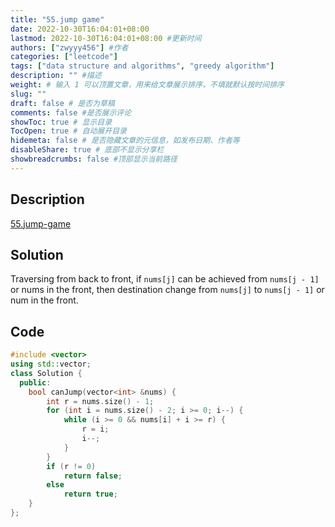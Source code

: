 ```yaml
---
title: "55.jump game"
date: 2022-10-30T16:04:01+08:00
lastmod: 2022-10-30T16:04:01+08:00 #更新时间
authors: ["zwyyy456"] #作者
categories: ["leetcode"]
tags: ["data structure and algorithms", "greedy algorithm"]
description: "" #描述
weight: # 输入 1 可以顶置文章，用来给文章展示排序，不填就默认按时间排序
slug: ""
draft: false # 是否为草稿
comments: false #是否展示评论
showToc: true # 显示目录
TocOpen: true # 自动展开目录
hidemeta: false # 是否隐藏文章的元信息，如发布日期、作者等
disableShare: true # 底部不显示分享栏
showbreadcrumbs: false #顶部显示当前路径
---
```

## Description
[55.jump-game](https://leetcode.com/problems/jump-game/)

## Solution
Traversing from back to front, if `nums[j]` can be achieved from `nums[j - 1]` or nums in the front, then destination change from `nums[j]` to `nums[j - 1]` or num in the front.

## Code
```cpp
#include <vector>
using std::vector;
class Solution {
  public:
    bool canJump(vector<int> &nums) {
        int r = nums.size() - 1;
        for (int i = nums.size() - 2; i >= 0; i--) {
            while (i >= 0 && nums[i] + i >= r) {
                r = i;
                i--;
            }
        }
        if (r != 0)
            return false;
        else
            return true;
    }
};
```

